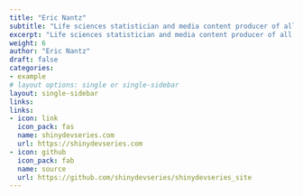 ```yaml
---
title: "Eric Nantz"
subtitle: "Life sciences statistician and media content producer of all things R & Shiny"
excerpt: "Life sciences statistician and media content producer of all things R & Shiny"
weight: 6
author: "Eric Nantz"
draft: false
categories:
- example
# layout options: single or single-sidebar
layout: single-sidebar
links:
links:
- icon: link
  icon_pack: fas
  name: shinydevseries.com
  url: https://shinydevseries.com
- icon: github
  icon_pack: fab
  name: source
  url: https://github.com/shinydevseries/shinydevseries_site
---
```



